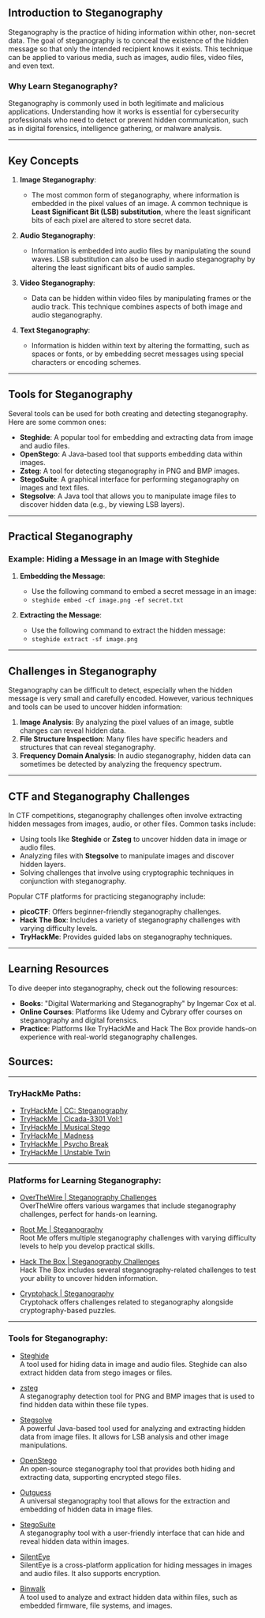 ## Introduction to Steganography

Steganography is the practice of hiding information within other, non-secret data. The goal of steganography is to conceal the existence of the hidden message so that only the intended recipient knows it exists. This technique can be applied to various media, such as images, audio files, video files, and even text.

### Why Learn Steganography?
Steganography is commonly used in both legitimate and malicious applications. Understanding how it works is essential for cybersecurity professionals who need to detect or prevent hidden communication, such as in digital forensics, intelligence gathering, or malware analysis.

---

## Key Concepts

1. **Image Steganography**:
   - The most common form of steganography, where information is embedded in the pixel values of an image. A common technique is **Least Significant Bit (LSB) substitution**, where the least significant bits of each pixel are altered to store secret data.
   
2. **Audio Steganography**:
   - Information is embedded into audio files by manipulating the sound waves. LSB substitution can also be used in audio steganography by altering the least significant bits of audio samples.

3. **Video Steganography**:
   - Data can be hidden within video files by manipulating frames or the audio track. This technique combines aspects of both image and audio steganography.

4. **Text Steganography**:
   - Information is hidden within text by altering the formatting, such as spaces or fonts, or by embedding secret messages using special characters or encoding schemes.

---

## Tools for Steganography

Several tools can be used for both creating and detecting steganography. Here are some common ones:

- **Steghide**: A popular tool for embedding and extracting data from image and audio files.
- **OpenStego**: A Java-based tool that supports embedding data within images.
- **Zsteg**: A tool for detecting steganography in PNG and BMP images.
- **StegoSuite**: A graphical interface for performing steganography on images and text files.
- **Stegsolve**: A Java tool that allows you to manipulate image files to discover hidden data (e.g., by viewing LSB layers).

---

## Practical Steganography

### Example: Hiding a Message in an Image with Steghide
1. **Embedding the Message**:
   - Use the following command to embed a secret message in an image:
   - `steghide embed -cf image.png -ef secret.txt`
   
2. **Extracting the Message**:
   - Use the following command to extract the hidden message:
   - `steghide extract -sf image.png`

---

## Challenges in Steganography

Steganography can be difficult to detect, especially when the hidden message is very small and carefully encoded. However, various techniques and tools can be used to uncover hidden information:

1. **Image Analysis**: By analyzing the pixel values of an image, subtle changes can reveal hidden data.
2. **File Structure Inspection**: Many files have specific headers and structures that can reveal steganography.
3. **Frequency Domain Analysis**: In audio steganography, hidden data can sometimes be detected by analyzing the frequency spectrum.

---

## CTF and Steganography Challenges

In CTF competitions, steganography challenges often involve extracting hidden messages from images, audio, or other files. Common tasks include:

- Using tools like **Steghide** or **Zsteg** to uncover hidden data in image or audio files.
- Analyzing files with **Stegsolve** to manipulate images and discover hidden layers.
- Solving challenges that involve using cryptographic techniques in conjunction with steganography.

Popular CTF platforms for practicing steganography include:

- **picoCTF**: Offers beginner-friendly steganography challenges.
- **Hack The Box**: Includes a variety of steganography challenges with varying difficulty levels.
- **TryHackMe**: Provides guided labs on steganography techniques.

---

## Learning Resources

To dive deeper into steganography, check out the following resources:

- **Books**: "Digital Watermarking and Steganography" by Ingemar Cox et al.
- **Online Courses**: Platforms like Udemy and Cybrary offer courses on steganography and digital forensics.
- **Practice**: Platforms like TryHackMe and Hack The Box provide hands-on experience with real-world steganography challenges.


## Sources:

---

### TryHackMe Paths:
- [TryHackMe | CC: Steganography](https://tryhackme.com/room/ccstego)
- [TryHackMe | Cicada-3301 Vol:1](https://tryhackme.com/room/cicada3301vol1)
- [TryHackMe | Musical Stego](https://tryhackme.com/room/musicalstego)
- [TryHackMe | Madness](https://tryhackme.com/room/madness)
- [TryHackMe | Psycho Break](https://tryhackme.com/room/psychobreak)
- [TryHackMe | Unstable Twin](https://tryhackme.com/room/unstabletwin)

---

### Platforms for Learning Steganography:

- [OverTheWire | Steganography Challenges](http://overthewire.org/wargames/)  
  OverTheWire offers various wargames that include steganography challenges, perfect for hands-on learning.

- [Root Me | Steganography](https://www.root-me.org/?lang=en)  
  Root Me offers multiple steganography challenges with varying difficulty levels to help you develop practical skills.

- [Hack The Box | Steganography Challenges](https://www.hackthebox.com/)  
  Hack The Box includes several steganography-related challenges to test your ability to uncover hidden information.

- [Cryptohack | Steganography](https://cryptohack.org/)  
  Cryptohack offers challenges related to steganography alongside cryptography-based puzzles.

---

### Tools for Steganography:

- [Steghide](https://github.com/StefanoDeVuono/steghide)  
  A tool used for hiding data in image and audio files. Steghide can also extract hidden data from stego images or files.

- [zsteg](https://github.com/zed-0xff/zsteg)  
  A steganography detection tool for PNG and BMP images that is used to find hidden data within these file types.

- [Stegsolve](https://github.com/eugenekolo/sec-tools/tree/master/stego/stegsolve)  
  A powerful Java-based tool used for analyzing and extracting hidden data from image files. It allows for LSB analysis and other image manipulations.

- [OpenStego](http://www.openstego.com/)  
  An open-source steganography tool that provides both hiding and extracting data, supporting encrypted stego files.

- [Outguess](https://github.com/resurrecting-open-source-projects/outguess)  
  A universal steganography tool that allows for the extraction and embedding of hidden data in image files.

- [StegoSuite](https://stegosuite.org/)  
  A steganography tool with a user-friendly interface that can hide and reveal hidden data within images.

- [SilentEye](https://github.com/achorein/SilentEye)  
  SilentEye is a cross-platform application for hiding messages in images and audio files. It also supports encryption.

- [Binwalk](https://github.com/ReFirmLabs/binwalk)  
  A tool used to analyze and extract hidden data within files, such as embedded firmware, file systems, and images.
